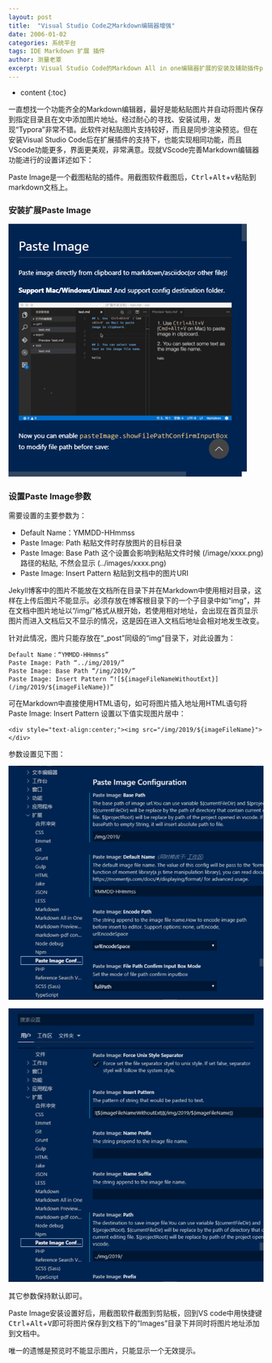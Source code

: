 ```yaml
---
layout: post
title:  "Visual Studio Code之Markdown编辑器增强"
date: 2006-01-02
categories: 系统平台
tags: IDE Markdown 扩展 插件
author: 测量老覃
excerpt: Visual Studio Code的Markdown All in one编辑器扩展的安装及辅助插件paste image设置
---
```

* content
{:toc}

一直想找一个功能齐全的Markdown编辑器，最好是能粘贴图片并自动将图片保存到指定目录且在文中添加图片地址。经过耐心的寻找、安装试用，发现“Typora”非常不错。此软件对粘贴图片支持较好，而且是同步渲染预览。但在安装Visual Studio Code后在扩展插件的支持下，也能实现相同功能，而且VScode功能更多，界面更美观，非常满意。现就VScode完善Markdown编辑器功能进行的设置详述如下：

Paste Image是一个截图粘贴的插件。用截图软件截图后，<kbd>Ctrl</kbd>+<kbd>Alt</kbd>+<kbd>v</kbd>粘贴到markdown文档上。

### 安装扩展Paste Image

![20190920-201140](/img/2019/20190920-201140.png)

### 设置Paste Image参数

需要设置的主要参数为：

- Default Name：YMMDD-HHmmss
- Paste Image: Path 粘贴文件时存放图片的目标目录
- Paste Image: Base Path 这个设置会影响到粘贴文件时候 (/image/xxxx.png) 路径的粘贴, 不然会显示 (../images/xxxx.png)
- Paste Image: Insert Pattern 粘贴到文档中的图片URI


Jekyll博客中的图片不能放在文档所在目录下并在Markdown中使用相对目录，这样在上传后图片不能显示。必须存放在博客根目录下的一个子目录中如“img”，并在文档中图片地址以“/img/”格式从根开始，若使用相对地址，会出现在首页显示图片而进入文档后又不显示的情况，这是因在进入文档后地址会相对地发生改变。

针对此情况，图片只能存放在“_post”同级的“img”目录下，对此设置为：

```
Default Name：“YMMDD-HHmmss”
Paste Image: Path “../img/2019/”
Paste Image: Base Path “/img/2019/”
Paste Image: Insert Pattern “![${imageFileNameWithoutExt}](/img/2019/${imageFileName})”
```

可在Markdown中直接使用HTML语句，如可将图片插入地址用HTML语句将Paste Image: Insert Pattern 设置以下值实现图片居中：

```
<div style="text-align:center;"><img src="/img/2019/${imageFileName}"></div>
```

参数设置见下图：

![20190920-201449](/img/2019/20190920-201449.png)

![20190920-201653](/img/2019/20190920-201653.png)

其它参数保持默认即可。

Paste Image安装设置好后，用截图软件截图到剪贴板，回到VS code中用快捷键<kbd>Ctrl</kbd>+<kbd>Alt</kbd>+<kbd>V</kbd>即可将图片保存到文档下的“Images”目录下并同时将图片地址添加到文档中。

唯一的遗憾是预览时不能显示图片，只能显示一个无效提示。

